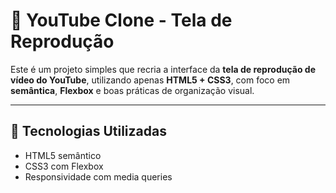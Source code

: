 # 🎥 YouTube Clone - Tela de Reprodução

Este é um projeto simples que recria a interface da **tela de reprodução de vídeo do YouTube**, utilizando apenas **HTML5 + CSS3**, com foco em **semântica**, **Flexbox** e boas práticas de organização visual.

---

## 🧱 Tecnologias Utilizadas

- HTML5 semântico
- CSS3 com Flexbox
- Responsividade com media queries

